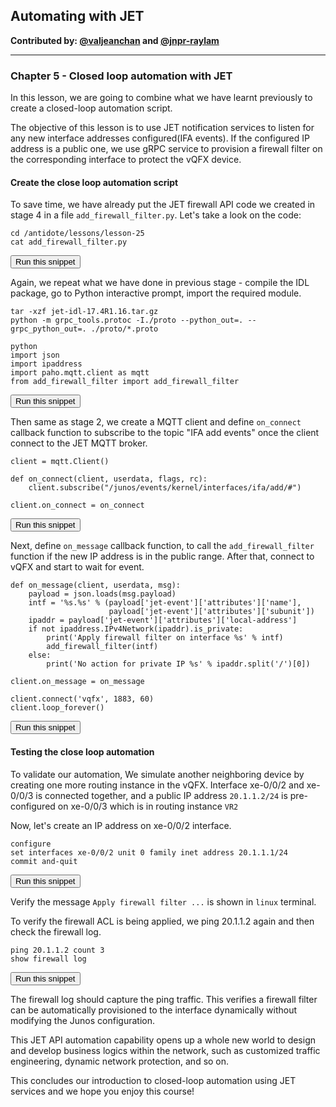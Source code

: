 ## Automating with JET

**Contributed by: [@valjeanchan](https://github.com/valjeanchan) and [@jnpr-raylam](https://github.com/jnpr-raylam)**

---

### Chapter 5 - Closed loop automation with JET

In this lesson, we are going to combine what we have learnt previously to create a closed-loop automation script.

The objective of this lesson is to use JET notification services to listen for any new interface addresses configured(IFA events). If the configured IP address is a public one, we use gRPC service to provision a firewall filter on the corresponding interface to protect the vQFX device.

#### Create the close loop automation script
To save time, we have already put the JET firewall API code we created in stage 4 in a file `add_firewall_filter.py`. Let's take a look on the code:

```
cd /antidote/lessons/lesson-25
cat add_firewall_filter.py
```
<button type="button" class="btn btn-primary btn-sm" onclick="runSnippetInTab('linux', 0)">Run this snippet</button>

Again, we repeat what we have done in previous stage - compile the IDL package, go to Python interactive prompt, import the required module.

```
tar -xzf jet-idl-17.4R1.16.tar.gz
python -m grpc_tools.protoc -I./proto --python_out=. --grpc_python_out=. ./proto/*.proto

python
import json
import ipaddress
import paho.mqtt.client as mqtt
from add_firewall_filter import add_firewall_filter

```
<button type="button" class="btn btn-primary btn-sm" onclick="runSnippetInTab('linux', 1)">Run this snippet</button>

Then same as stage 2, we create a MQTT client and define `on_connect` callback function to subscribe to the topic "IFA add events" once the client connect to the JET MQTT broker.

```
client = mqtt.Client()

def on_connect(client, userdata, flags, rc):
    client.subscribe("/junos/events/kernel/interfaces/ifa/add/#")

client.on_connect = on_connect
```
<button type="button" class="btn btn-primary btn-sm" onclick="runSnippetInTab('linux', 2)">Run this snippet</button>

Next, define `on_message` callback function, to call the `add_firewall_filter` function if the new IP address is in the public range. After that, connect to vQFX and start to wait for event.

```
def on_message(client, userdata, msg):
    payload = json.loads(msg.payload)
    intf = '%s.%s' % (payload['jet-event']['attributes']['name'],
                      payload['jet-event']['attributes']['subunit'])
    ipaddr = payload['jet-event']['attributes']['local-address']
    if not ipaddress.IPv4Network(ipaddr).is_private:
        print('Apply firewall filter on interface %s' % intf)
        add_firewall_filter(intf)
    else:
        print('No action for private IP %s' % ipaddr.split('/')[0])

client.on_message = on_message

client.connect('vqfx', 1883, 60)
client.loop_forever()
```
<button type="button" class="btn btn-primary btn-sm" onclick="runSnippetInTab('linux', 3)">Run this snippet</button>

#### Testing the close loop automation
To validate our automation, We simulate another neighboring device by creating one more routing instance in the vQFX. Interface xe-0/0/2 and xe-0/0/3 is connected together, and a public IP address `20.1.1.2/24` is pre-configured on xe-0/0/3 which is in routing instance `VR2`

Now, let's create an IP address on xe-0/0/2 interface.

```
configure
set interfaces xe-0/0/2 unit 0 family inet address 20.1.1.1/24
commit and-quit
```
<button type="button" class="btn btn-primary btn-sm" onclick="runSnippetInTab('vqfx', 4)">Run this snippet</button>

Verify the message `Apply firewall filter ...` is shown in `linux` terminal.

To verify the firewall ACL is being applied, we ping 20.1.1.2 again and then check the firewall log.

```
ping 20.1.1.2 count 3
show firewall log
```
<button type="button" class="btn btn-primary btn-sm" onclick="runSnippetInTab('vqfx', 5)">Run this snippet</button>

The firewall log should capture the ping traffic. This verifies a firewall filter can be automatically provisioned to the interface dynamically without modifying the Junos configuration.

This JET API automation capability opens up a whole new world to design and develop business logics within the network, such as customized traffic engineering, dynamic network protection, and so on.

This concludes our introduction to closed-loop automation using JET services and we hope you enjoy this course!
